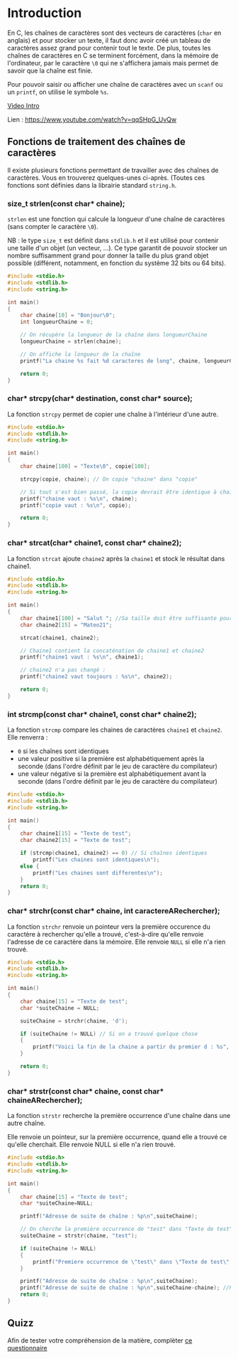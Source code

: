 # Introduction

En C, les chaînes de caractères sont des vecteurs de caractères (`char` en anglais) et pour stocker un texte, il faut donc avoir créé un tableau de caractères assez grand pour contenir tout le texte. De plus, toutes les chaînes de caractères en C se terminent forcément, dans la mémoire de l'ordinateur, par le caractère `\0` qui ne s'affichera jamais mais permet de savoir que la chaîne est finie.

Pour pouvoir saisir ou afficher une chaîne de caractères avec un `scanf` ou un `printf`, on utilise le symbole `%s`.

[Video Intro](https://www.youtube.com/watch?v=qqSHpG_UvQw)

Lien : https://www.youtube.com/watch?v=qqSHpG_UvQw

## Fonctions de traitement des chaînes de caractères

Il existe plusieurs fonctions permettant de travailler avec des chaînes de caractères. Vous en trouverez quelques-unes ci-après. (Toutes ces fonctions sont définies dans la librairie standard `string.h`.

### size_t strlen(const char* chaine);

`strlen` est une fonction qui calcule la longueur d'une chaîne de caractères (sans compter le caractère `\0`).

NB : le type `size_t` est définit dans `stdlib.h` et il est utilisé pour contenir une taille d'un objet (un vecteur, ...). Ce type garantit de pouvoir stocker un nombre suffisamment grand pour donner la taille du plus grand objet possible (différent, notamment, en fonction du système 32 bits ou 64 bits).

```C runnable
#include <stdio.h>
#include <stdlib.h>
#include <string.h>

int main()
{
    char chaine[10] = "Bonjour\0";
    int longueurChaine = 0;

    // On récupère la longueur de la chaîne dans longueurChaine
    longueurChaine = strlen(chaine);

    // On affiche la longueur de la chaîne
    printf("La chaine %s fait %d caracteres de long", chaine, longueurChaine);

    return 0;
}
```

### char* strcpy(char* destination, const char* source);

La fonction `strcpy` permet de copier une chaîne à l'intérieur d'une autre.

```C runnable
#include <stdio.h>
#include <stdlib.h>
#include <string.h>

int main()
{   
    char chaine[100] = "Texte\0", copie[100];

    strcpy(copie, chaine); // On copie "chaine" dans "copie"

    // Si tout s'est bien passé, la copie devrait être identique à chaine
    printf("chaine vaut : %s\n", chaine);
    printf("copie vaut : %s\n", copie);

    return 0;
}
```

### char* strcat(char* chaine1, const char* chaine2);

La fonction `strcat` ajoute `chaine2` après la `chaine1` et stock le résultat dans chaine1.

```C runnable
#include <stdio.h>
#include <stdlib.h>
#include <string.h>

int main()
{
    char chaine1[100] = "Salut "; //Sa taille doit être suffisante pour accueillir chaine1 et chaine2
	char chaine2[15] = "Mateo21";

    strcat(chaine1, chaine2);

    // Chaine1 contient la concaténation de chaine1 et chaine2
    printf("chaine1 vaut : %s\n", chaine1);

    // chaine2 n'a pas changé :
    printf("chaine2 vaut toujours : %s\n", chaine2);

    return 0;
}
```

### int strcmp(const char* chaine1, const char* chaine2);

La fonction `strcmp` compare les chaines de caractères `chaine1` et `chaine2`. 
Elle renverra :
- `0` si les chaînes sont identiques 
- une valeur positive si la première est alphabétiquement après la seconde (dans l'ordre définit par le jeu de caractère du compilateur) 
- une valeur négative si la première est alphabétiquement avant la seconde (dans l'ordre définit par le jeu de caractère du compilateur)

```C runnable
#include <stdio.h>
#include <stdlib.h>
#include <string.h>

int main()
{
    char chaine1[15] = "Texte de test";
	char chaine2[15] = "Texte de test";

    if (strcmp(chaine1, chaine2) == 0) // Si chaînes identiques
        printf("Les chaines sont identiques\n");
    else {
		printf("Les chaines sont differentes\n");
	}
    return 0;
}
```

### char* strchr(const char* chaine, int caractereARechercher);

La fonction `strchr` renvoie un pointeur vers la première occurence du caractère à rechercher qu'elle a trouvé, c'est-à-dire qu'elle renvoie l'adresse de ce caractère dans la mémoire. Elle renvoie `NULL` si elle n'a rien trouvé.

```C runnable
#include <stdio.h>
#include <stdlib.h>
#include <string.h>

int main()
{
    char chaine[15] = "Texte de test";
	char *suiteChaine = NULL;

    suiteChaine = strchr(chaine, 'd');

    if (suiteChaine != NULL) // Si on a trouvé quelque chose
    {
        printf("Voici la fin de la chaine a partir du premier d : %s", suiteChaine);
    }

    return 0;
}
```


### char* strstr(const char* chaine, const char* chaineARechercher);

La fonction `strstr` recherche la première occurrence d'une chaîne dans une autre chaîne.

Elle renvoie un pointeur, sur la première occurrence, quand elle a trouvé ce qu'elle cherchait. Elle renvoie NULL si elle n'a rien trouvé.

```C runnable
#include <stdio.h>
#include <stdlib.h>
#include <string.h>

int main()
{
    char chaine[15] = "Texte de test";
    char *suiteChaine=NULL;

    printf("Adresse de suite de chaîne : %p\n",suiteChaine);

    // On cherche la première occurrence de "test" dans "Texte de test" :
    suiteChaine = strstr(chaine, "test");

    if (suiteChaine != NULL)
    {
        printf("Premiere occurrence de \"test\" dans \"Texte de test\" : %s\n", suiteChaine);
    }

    printf("Adresse de suite de chaîne : %p\n",suiteChaine);
    printf("Adresse de suite de chaîne : %p\n",suiteChaine-chaine); //Pourra constater que l'indice du début de test est bien 9
    return 0;
}
```

## Quizz

Afin de tester votre compréhension de la matière, complèter [ce questionnaire](https://goo.gl/forms/Kc5ByfHXXgewi9OV2)